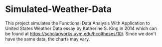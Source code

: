# Simulated-Weather-Data
This project simulates the Functional Data Analysis With Application to United States Weather Data essay by Katherine S. King in 2014 which can be found at https://scholarworks.uvm.edu/hcoltheses/10/. Since we don't have the same data, the charts may vary. 
